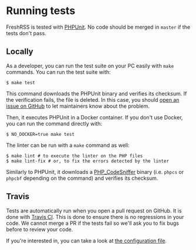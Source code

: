 # Running tests

FreshRSS is tested with [PHPUnit](https://phpunit.de/). No code should be merged in `master` if the tests don't pass.

## Locally

As a developer, you can run the test suite on your PC easily with `make` commands. You can run the test suite with:

```console
$ make test
```

This command downloads the PHPUnit binary and verifies its checksum. If the verification fails, the file is deleted. In this case, you should [open an issue on GitHub](https://github.com/FreshRSS/FreshRSS/issues/new) to let maintainers know about the problem.

Then, it executes PHPUnit in a Docker container. If you don't use Docker, you can run the command directly with:

```console
$ NO_DOCKER=true make test
```

The linter can be run with a `make` command as well:

```console
$ make lint # to execute the linter on the PHP files
$ make lint-fix # or, to fix the errors detected by the linter
```

Similarly to PHPUnit, it downloads a [PHP\_CodeSniffer](https://github.com/squizlabs/PHP_CodeSniffer) binary (i.e. `phpcs` or `phpcbf` depending on the command) and verifies its checksum.

## Travis

Tests are automatically run when you open a pull request on GitHub. It is done with [Travis CI](https://travis-ci.org/FreshRSS/FreshRSS/). This is done to ensure there is no regressions in your code. We cannot merge a PR if the tests fail so we'll ask you to fix bugs before to review your code.

If you're interested in, you can take a look at [the configuration file](https://github.com/FreshRSS/FreshRSS/blob/master/.travis.yml).
